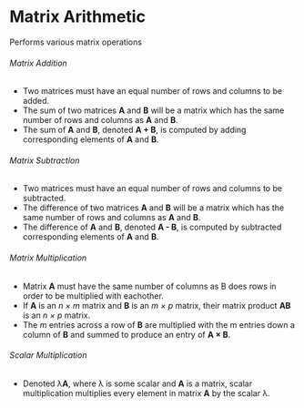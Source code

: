 # Matrix Arithmetic
Performs various matrix operations

###### Matrix Addition
- Two matrices must have an equal number of rows and columns to be added.
- The sum of two matrices **A** and **B** will be a matrix which has the same number of rows and columns as **A** and **B**.
- The sum of **A** and **B**, denoted **A + B**, is computed by adding corresponding elements of **A** and **B**.

###### Matrix Subtraction
- Two matrices must have an equal number of rows and columns to be subtracted.
- The difference of two matrices **A** and **B** will be a matrix which has the same number of rows and columns as **A** and **B**.
- The difference of **A** and **B**, denoted **A - B**, is computed by subtracted corresponding elements of **A** and **B**.

###### Matrix Multiplication
- Matrix **A** must have the same number of columns as B does rows in order to be multiplied with eachother.
- If **A** is an *n × m* matrix and **B** is an *m × p* matrix, their matrix product **AB** is an *n × p* matrix.
- The *m* entries across a row of **B** are multiplied with the m entries down a column of **B** and summed to produce an entry of **A × B**.

###### Scalar Multiplication
 - Denoted λ**A**, where λ is some scalar and **A** is a matrix, scalar multiplication multiplies every element in matrix **A** by the scalar λ.
